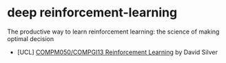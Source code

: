 # deep reinforcement-learning
The productive way to learn reinforcement learning: the science of making optimal decision
- [UCL] [COMPM050/COMPGI13 Reinforcement Learning](http://www0.cs.ucl.ac.uk/staff/d.silver/web/Teaching.html) by David Silver
